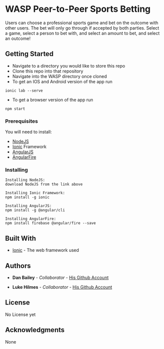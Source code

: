 # WASP Peer-to-Peer Sports Betting

Users can choose a professional sports game and bet
on the outcome with other users. The bet will only
go through if accepted by both parties. Select a game,
select a person to bet with, and select an amount to bet,
and select an outcome!

## Getting Started

* Navigate to a directory you would like to store this repo
* Clone this repo into that repository
* Navigate into the WASP directory once cloned
* To get an IOS and Android version of the app run
```
ionic lab --serve
```
* To get a browser version of the app run
```
npm start
```


### Prerequisites

You will need to install:
* [NodeJS](https://nodejs.org/en/download/)
* [Ionic](https://ionicframework.com/getting-started/#cli) Framework
* [AngularJS](https://cli.angular.io/)
* [AngularFire](https://github.com/firebase/angularfire)

### Installing
```
Installing NodeJS:
download NodeJS from the link above

Installing Ionic Framework:
npm install -g ionic

Installing AngularJS:
npm install -g @angular/cli

Installing AngularFire:
npm install firebase @angular/fire --save

```

## Built With

* [Ionic](https://ionicframework.com/) - The web framework used


## Authors

* **Dan Bailey** - *Collaborator* - [His Github Account](https://github.com/DanB28)

* **Luke Hilmes** - *Collaborator* - [His Github Account](https://github.com/Lukehilmes2)


## License
No License yet

## Acknowledgments

None
